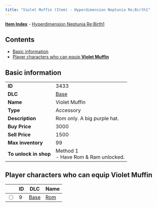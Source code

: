 ```yaml
---
title: "Violet Muffin (Item) - Hyperdimension Neptunia Re;Birth1"
---
```


[**Item Index**](/neptunia/rb1/item/index.html) - [Hyperdimension Neptunia Re;Birth1](/neptunia/rb1)

## Contents

- [Basic information](#basic-information)
- [Player characters who can equip **Violet Muffin**](#player-characters-who-can-equip-violet-muffin)

## Basic information

|   |   |
| -- | -- |
| **ID** | 3433 |
| **DLC** | [Base](/neptunia/rb1/dlc/1-base.html) |
| **Name** | Violet Muffin |
| **Type** | Accessory |
| **Description** | Rom only. A big purple hat. |
| **Buy Price** | 3000 |
| **Sell Price** | 1500 |
| **Max inventory** | 99 |
| **To unlock in shop** | Method 1<br />- Have Rom & Ram unlocked. |


## Player characters who can equip **Violet Muffin**

|    | ID | DLC | Name |
| -- | -- | --- | ---- |
| <input type="checkbox" id="rb1-player-1-9" class="trackbox" /> | 9 | [Base](/neptunia/rb1/dlc/1-base.html) | [Rom](/neptunia/rb1/player/1-9-rom.html) |
